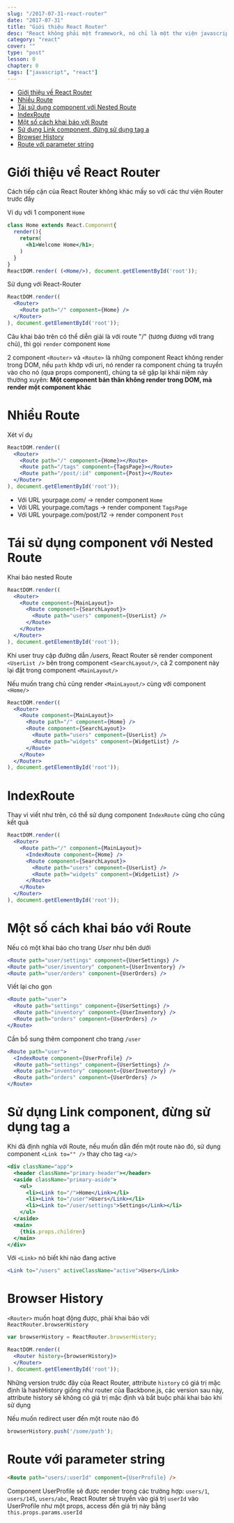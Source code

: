 ```yaml
---
slug: "/2017-07-31-react-router"
date: "2017-07-31"
title: "Giới thiệu React Router"
desc: "React không phải một framework, nó chỉ là một thư viện javascript, bởi vì vậy nó không thể giải quyết tất cả các yêu cầu một ứng dụng. Việc mà React làm rất tốt là tạo component và cách thức quản lý state của component, nhưng để tạo một Single Page App (sẽ viết tắt là SPA) phức tạp, nó cần những thư viện khác nữa, đầu tiên cần nhắc đến là React Router"
category: "react"
cover: ""
type: "post"
lesson: 0
chapter: 0
tags: ["javascript", "react"]
---
```


<!-- TOC -->

- [Giới thiệu về React Router](#giới-thiệu-về-react-router)
- [Nhiều Route](#nhiều-route)
- [Tái sử dụng component với Nested Route](#tái-sử-dụng-component-với-nested-route)
- [IndexRoute](#indexroute)
- [Một số cách khai báo với Route](#một-số-cách-khai-báo-với-route)
- [Sử dụng Link component, đừng sử dụng tag a](#sử-dụng-link-component-đừng-sử-dụng-tag-a)
- [Browser History](#browser-history)
- [Route với parameter string](#route-với-parameter-string)

<!-- /TOC -->


# Giới thiệu về React Router

Cách tiếp cận của React Router không khác mấy so với các thư viện Router trước đây

Ví dụ với 1 component `Home`

```jsx
class Home extends React.Component{
  render(){
    return(
      <h1>Welcome Home</h1>;
    )
  }
}
ReactDOM.render( (<Home/>), document.getElementById('root'));
```

Sử dụng với React-Router

```jsx
ReactDOM.render((
  <Router>
    <Route path="/" component={Home} /> 
  </Router>
), document.getElementById('root'));
```

Câu khai báo trên có thể diễn giải là với route "/" (tương đương với trang chủ), thì gọi `render` component `Home`

2 component `<Router>` và `<Route>` là những component React không render trong DOM, nếu `path` khớp với uri, nó render ra component chúng ta truyền vào cho nó (qua props component), chúng ta sẽ gặp lại khái niệm này thường xuyên: **Một component bản thân không render trong DOM, mà render một component khác**

# Nhiều Route

Xét ví dụ

```jsx
ReactDOM.render((
  <Router>
    <Route path="/" component={Home}></Route>
    <Route path="/tags" component={TagsPage}></Route>
    <Route path="/post/:id" component={Post}></Route>
  </Router>
), document.getElementById('root'));
```

- Với URL yourpage.com/ -> render component `Home`
- Với URL yourpage.com/tags -> render component `TagsPage`
- Với URL yourpage.com/post/12 -> render component `Post`

# Tái sử dụng component với Nested Route

Khai báo nested Route

```jsx
ReactDOM.render((
  <Router>
    <Route component={MainLayout}>
      <Route component={SearchLayout}>
        <Route path="users" component={UserList} />
      </Route> 
    </Route>
  </Router>
), document.getElementById('root'));
```

Khi user truy cập đường dẫn */users*, React Router sẽ render component `<UserList />` bên trong component `<SearchLayout/>`, cả 2 component này lại đặt trong component `<MainLayout/>`

Nếu muốn trang chủ cũng render `<MainLayout/>` cùng với component `<Home/>`

```jsx
ReactDOM.render((
  <Router>
    <Route component={MainLayout}>
      <Route path="/" component={Home} />
      <Route component={SearchLayout}>
        <Route path="users" component={UserList} />
        <Route path="widgets" component={WidgetList} />
      </Route> 
    </Route>
  </Router>
), document.getElementById('root'));
```

# IndexRoute

Thay vì viết như trên, có thể sử dụng component `IndexRoute` cũng cho cũng kết quả

```jsx
ReactDOM.render((
  <Router>
    <Route path="/" component={MainLayout}>
      <IndexRoute component={Home} />
      <Route component={SearchLayout}>
        <Route path="users" component={UserList} />
        <Route path="widgets" component={WidgetList} />
      </Route> 
    </Route>
  </Router>
), document.getElementById('root'));
```

# Một số cách khai báo với Route

Nếu có một khai báo cho trang *User* như bên dưới

```jsx
<Route path="user/settings" component={UserSettings} />
<Route path="user/inventory" component={UserInventory} />
<Route path="user/orders" component={UserOrders} />
```

Viết lại cho gọn

```jsx
<Route path="user">
  <Route path="settings" component={UserSettings} />
  <Route path="inventory" component={UserInventory} />
  <Route path="orders" component={UserOrders} />
</Route>
```

Cần bổ sung thêm component cho trang `/user`

```jsx
<Route path="user">
  <IndexRoute component={UserProfile} />
  <Route path="settings" component={UserSettings} />
  <Route path="inventory" component={UserInventory} />
  <Route path="orders" component={UserOrders} />
</Route>
```

# Sử dụng Link component, đừng sử dụng tag a

Khi đã định nghĩa với Route, nếu muốn dẫn đến một route nào đó, sử dụng component `<Link to="" />` thay cho tag `<a/>`

```jsx
<div className="app">
  <header className="primary-header"></header>
  <aside className="primary-aside">
    <ul>
      <li><Link to="/">Home</Link></li>
      <li><Link to="/user">Users</Link></li>
      <li><Link to="/user/settings">Settings</Link></li>
    </ul>
  </aside>
  <main>
    {this.props.children}
  </main>
</div>
```

Với `<Link>` nó biết khi nào đang active

```jsx
<Link to="/users" activeClassName="active">Users</Link>
```

# Browser History

`<Router>` muốn hoạt động được, phải khai báo với `ReactRouter.browserHistory`

```jsx
var browserHistory = ReactRouter.browserHistory;

ReactDOM.render((
  <Router history={browserHistory}>
  </Router>
), document.getElementById('root'));

```

Những version trước đây của React Router, attribute `history` có giá trị mặc định là hashHistory giống như router của Backbone.js, các version sau này, attribute history sẽ không có giá trị mặc định và bắt buộc phải khai báo khi sử dụng

Nếu muốn redirect user đến một route nào đó

```jsx
browserHistory.push('/some/path');
```

# Route với parameter string

```html
<Route path="users/:userId" component={UserProfile} />
```

Component UserProfile sẽ được render trong các trường hợp: `users/1`, `users/145`, `users/abc`, React Router sẽ truyền vào giá trị `userId` vào UserProfile như một props, access đến giá trị này bằng `this.props.params.userId`

